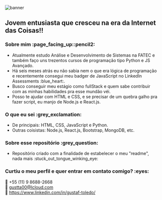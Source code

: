 <img width="auto" height="auto" src="https://i.imgur.com/FLTVhYz.png" alt="banner">

<h2>Jovem entusiasta que cresceu na era da Internet das Coisas!!</h2>

<h3>Sobre mim :page_facing_up::pencil2:</h3>

<ul>
  <li>Atualmente estudo Análise e Desenvolvimento de Sistemas na FATEC e também faço uns trezentos cursos de programação tipo Python e JS Avançado.</li>
  <li>Há seis meses atrás eu não sabia nem o que era lógica de programação e recentemente consegui meu badger de JavaScript no LinkedIn Assessments :blue_heart:.</li>
  <li>Busco conseguir meu estágio como fullStack e quem sabe contribuir com as minhas habilidades pra esse mundão véi.</li>
  <li>Posso te ajudar com HTML e CSS, e se precisar de um quebra galho pra fazer script, eu manjo de Node.js e React.js.</li>
  
</ul>
 
<h3>O que eu sei :grey_exclamation:</h3>
<ul>
  <li>De principais: HTML, CSS, JavaScript e Python.</li>
  <li>Outras coisistas: Node.js, React.js, Bootstrap, MongoDB, etc.</li>
</ul>


<h3>Sobre esse repositório :grey_question:</h3>

<ul>
  <li>Repositório criado com a finalidade de estabelecer o meu "readme", nada mais :stuck_out_tongue_winking_eye:</li>
</ul>

<h3>Curtiu o meu perfil e quer entrar em contato comigo? :eyes:</h3>

:iphone: +55 (11) 9 8688-2668
<br>
:e-mail: gustta00@Icloud.com
<br>
:blue_book: https://www.linkedin.com/in/gustaf-toledo/

<!--
**Gustaf-Toledo/Gustaf-Toledo** is a ✨ _special_ ✨ repository because its `README.md` (this file) appears on your GitHub profile.


